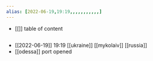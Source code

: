 ```yaml
---
alias: [2022-06-19,19:19,,,,,,,,,,,]
---
```

- [[]]
table of content
```toc
```

- [[2022-06-19]] 19:19 [[ukraine]] [[mykolaiv]] [[russia]]
- [[odessa]] port opened